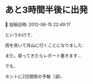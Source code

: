 # あと3時間半後に出発

📅 投稿日時: 2012-06-15 22:49:17

というわけで．


雨を突いて月山に行くことになりました．





また，戻ってきたらレポート書きます…





でも．


ホントに2日間雨の予報（涙)．
